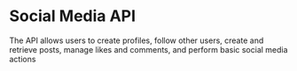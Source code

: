 # Social Media API 

The API allows users to create profiles, follow other users, 
create and retrieve posts, manage likes and comments, 
and perform basic social media actions